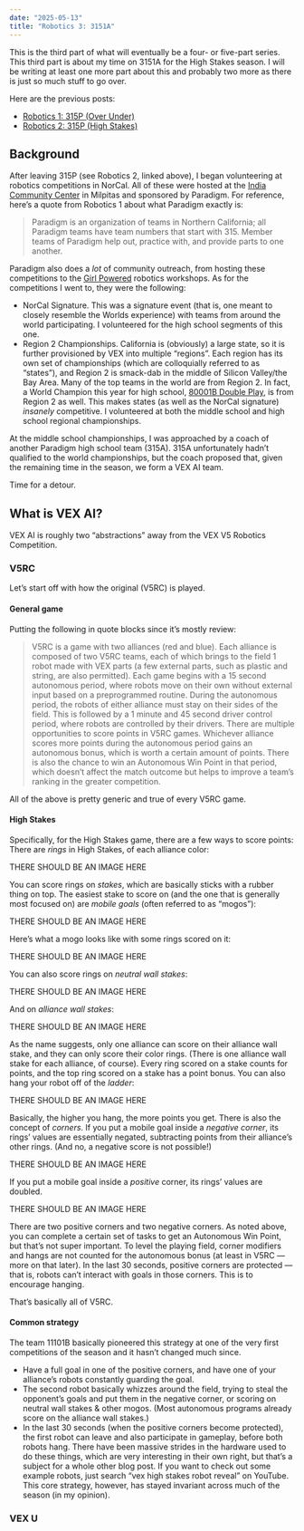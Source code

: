 ```yaml
---
date: "2025-05-13"
title: "Robotics 3: 3151A"
---
```


This is the third part of what will eventually be a four- or five-part series. This third part is about my time on 3151A for the High Stakes season. I will be writing at least one more part about this and probably two more as there is just so much stuff to go over.

Here are the previous posts:

- [Robotics 1: 315P (Over Under)](/robotics-1)
- [Robotics 2: 315P (High Stakes)](/robotics-2)

## Background

After leaving 315P (see Robotics 2, linked above), I began volunteering at robotics competitions in NorCal. All of these were hosted at the [India Community Center](https://www.indiacc.org/) in Milpitas and sponsored by Paradigm. For reference, here’s a quote from Robotics 1 about what Paradigm exactly is:

> Paradigm is an organization of teams in Northern California; all Paradigm teams have team numbers that start with 315. Member teams of Paradigm help out, practice with, and provide parts to one another.

Paradigm also does a _lot_ of community outreach, from hosting these competitions to the [Girl Powered](https://www.indiacc.org/girl-powered-robotics/) robotics workshops. As for the competitions I went to, they were the following:

- NorCal Signature. This was a signature event (that is, one meant to closely resemble the Worlds experience) with teams from around the world participating. I volunteered for the high school segments of this one.
- Region 2 Championships. California is (obviously) a large state, so it is further provisioned by VEX into multiple “regions”. Each region has its own set of championships (which are colloquially referred to as “states”), and Region 2 is smack-dab in the middle of Silicon Valley/the Bay Area. Many of the top teams in the world are from Region 2. In fact, a World Champion this year for high school, [80001B Double Play](https://www.robotevents.com/teams/V5RC/80001B), is from Region 2 as well. This makes states (as well as the NorCal signature) _insanely_ competitive. I volunteered at both the middle school and high school regional championships.

At the middle school championships, I was approached by a coach of another Paradigm high school team (315A). 315A unfortunately hadn’t qualified to the world championships, but the coach proposed that, given the remaining time in the season, we form a VEX AI team.

Time for a detour.

## What is VEX AI?

VEX AI is roughly two “abstractions” away from the VEX V5 Robotics Competition.

### V5RC

Let’s start off with how the original (V5RC) is played.

#### General game<!-- {"fold":true} -->

Putting the following in quote blocks since it’s mostly review:

> V5RC is a game with two alliances (red and blue). Each alliance is composed of two V5RC teams, each of which brings to the field 1 robot made with VEX parts (a few external parts, such as plastic and string, are also permitted).
> Each game begins with a 15 second autonomous period, where robots move on their own without external input based on a preprogrammed routine. During the autonomous period, the robots of either alliance must stay on their sides of the field. This is followed by a 1 minute and 45 second driver control period, where robots are controlled by their drivers.
> There are multiple opportunities to score points in V5RC games. Whichever alliance scores more points during the autonomous period gains an autonomous bonus, which is worth a certain amount of points. There is also the chance to win an Autonomous Win Point in that period, which doesn’t affect the match outcome but helps to improve a team’s ranking in the greater competition.

All of the above is pretty generic and true of every V5RC game.

#### High Stakes<!-- {"fold":true} -->

Specifically, for the High Stakes game, there are a few ways to score points:
There are _rings_ in High Stakes, of each alliance color:

<p class="text-red-500">THERE SHOULD BE AN IMAGE HERE</p>

You can score rings on _stakes_, which are basically sticks with a rubber thing on top. The easiest stake to score on (and the one that is generally most focused on) are _mobile goals_ (often referred to as “mogos”):

<p class="text-red-500">THERE SHOULD BE AN IMAGE HERE</p>

Here’s what a mogo looks like with some rings scored on it:

<p class="text-red-500">THERE SHOULD BE AN IMAGE HERE</p>

You can also score rings on _neutral wall stakes_:

<p class="text-red-500">THERE SHOULD BE AN IMAGE HERE</p>

And on _alliance wall stakes_:

<p class="text-red-500">THERE SHOULD BE AN IMAGE HERE</p>

As the name suggests, only one alliance can score on their alliance wall stake, and they can only score their color rings. (There is one alliance wall stake for each alliance, of course).
Every ring scored on a stake counts for points, and the top ring scored on a stake has a point bonus.
You can also hang your robot off of the _ladder_:

<p class="text-red-500">THERE SHOULD BE AN IMAGE HERE</p>

Basically, the higher you hang, the more points you get.
There is also the concept of _corners_. If you put a mobile goal inside a _negative corner_, its rings’ values are essentially negated, subtracting points from their alliance’s other rings. (And no, a negative score is not possible!)

<p class="text-red-500">THERE SHOULD BE AN IMAGE HERE</p>

If you put a mobile goal inside a _positive_ corner, its rings’ values are doubled.

<p class="text-red-500">THERE SHOULD BE AN IMAGE HERE</p>

There are two positive corners and two negative corners.
As noted above, you can complete a certain set of tasks to get an Autonomous Win Point, but that’s not super important. To level the playing field, corner modifiers and hangs are not counted for the autonomous bonus (at least in V5RC — more on that later).
In the last 30 seconds, positive corners are protected — that is, robots can’t interact with goals in those corners. This is to encourage hanging.

That’s basically all of V5RC.

#### Common strategy<!-- {"fold":true} -->

The team 11101B basically pioneered this strategy at one of the very first competitions of the season and it hasn’t changed much since.

- Have a full goal in one of the positive corners, and have one of your alliance’s robots constantly guarding the goal.
- The second robot basically whizzes around the field, trying to steal the opponent’s goals and put them in the negative corner, or scoring on neutral wall stakes & other mogos. (Most autonomous programs already score on the alliance wall stakes.)
- In the last 30 seconds (when the positive corners become protected), the first robot can leave and also participate in gameplay, before both robots hang.
  There have been massive strides in the hardware used to do these things, which are very interesting in their own right, but that’s a subject for a whole other blog post. If you want to check out some example robots, just search “vex high stakes robot reveal” on YouTube. This core strategy, however, has stayed invariant across much of the season (in my opinion).

### VEX U
